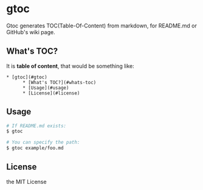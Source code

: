 # gtoc

Gtoc generates TOC(Table-Of-Content) from markdown, for README.md or GitHub's wiki page.

## What's TOC?

It is **table of content**, that would be something like:

```mkdn
* [gtoc](#gtoc)
      * [What's TOC?](#whats-toc)
      * [Usage](#usage)
      * [License](#license)
```

## Usage

```sh
# If README.md exists:
$ gtoc

# You can specify the path:
$ gtoc example/foo.md
```

## License

the MIT License
